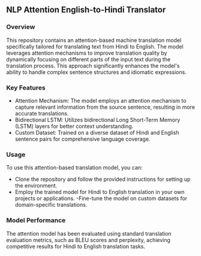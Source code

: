 ## NLP Attention English-to-Hindi Translator

### Overview

This repository contains an attention-based machine translation model specifically tailored for translating text from Hindi to English. The model leverages attention mechanisms to improve translation quality by dynamically focusing on different parts of the input text during the translation process. This approach significantly enhances the model's ability to handle complex sentence structures and idiomatic expressions.

### Key Features
- Attention Mechanism: The model employs an attention mechanism to capture relevant information from the source sentence, resulting in more accurate translations.
- Bidirectional LSTM: Utilizes bidirectional Long Short-Term Memory (LSTM) layers for better context understanding.
- Custom Dataset: Trained on a diverse dataset of Hindi and English sentence pairs for comprehensive language coverage.

### Usage
To use this attention-based translation model, you can:

- Clone the repository and follow the provided instructions for setting up the environment.
- Employ the trained model for Hindi to English translation in your own projects or applications.
-Fine-tune the model on custom datasets for domain-specific translations.

### Model Performance
The attention model has been evaluated using standard translation evaluation metrics, such as BLEU scores and perplexity, achieving competitive results for Hindi to English translation tasks. 
